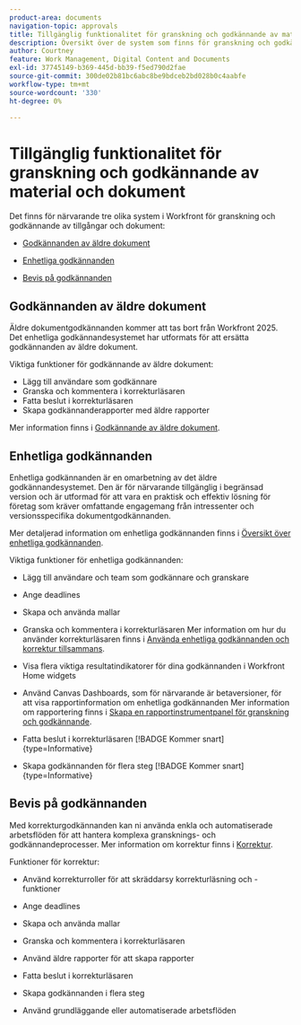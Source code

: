 ```yaml
---
product-area: documents
navigation-topic: approvals
title: Tillgänglig funktionalitet för granskning och godkännande av material och dokument
description: Översikt över de system som finns för granskning och godkännande i Workfront.
author: Courtney
feature: Work Management, Digital Content and Documents
exl-id: 37745149-b369-445d-bb39-f5ed790d2fae
source-git-commit: 300de02b81bc6abc8be9bdceb2bd028b0c4aabfe
workflow-type: tm+mt
source-wordcount: '330'
ht-degree: 0%

---
```


# Tillgänglig funktionalitet för granskning och godkännande av material och dokument

Det finns för närvarande tre olika system i Workfront för granskning och godkännande av tillgångar och dokument:

* [Godkännanden av äldre dokument](#legacy-document-approvals)

* [Enhetliga godkännanden](#new-document-approvals)

* [Bevis på godkännanden](#proof-approvals)

## Godkännanden av äldre dokument

Äldre dokumentgodkännanden kommer att tas bort från Workfront 2025. Det enhetliga godkännandesystemet har utformats för att ersätta godkännanden av äldre dokument.

Viktiga funktioner för godkännande av äldre dokument:

* Lägg till användare som godkännare
* Granska och kommentera i korrekturläsaren
* Fatta beslut i korrekturläsaren
* Skapa godkännanderapporter med äldre rapporter

Mer information finns i [Godkännande av äldre dokument](/help/quicksilver/review-and-approve-work/manage-approvals/approval-process-in-workfront.md#document-approval-processes).

## Enhetliga godkännanden

Enhetliga godkännanden är en omarbetning av det äldre godkännandesystemet. Den är för närvarande tillgänglig i begränsad version och är utformad för att vara en praktisk och effektiv lösning för företag som kräver omfattande engagemang från intressenter och versionsspecifika dokumentgodkännanden.

Mer detaljerad information om enhetliga godkännanden finns i [Översikt över enhetliga godkännanden](/help/quicksilver/review-and-approve-work/document-reviews-and-approvals/document-approvals-overview.md).

Viktiga funktioner för enhetliga godkännanden:

* Lägg till användare och team som godkännare och granskare

* Ange deadlines

* Skapa och använda mallar

* Granska och kommentera i korrekturläsaren
Mer information om hur du använder korrekturläsaren finns i [Använda enhetliga godkännanden och korrektur tillsammans](/help/quicksilver/review-and-approve-work/document-reviews-and-approvals/doc-approvals-and-proofing.md).

* Visa flera viktiga resultatindikatorer för dina godkännanden i Workfront Home widgets

* Använd Canvas Dashboards, som för närvarande är betaversioner, för att visa rapportinformation om enhetliga godkännanden
Mer information om rapportering finns i [Skapa en rapportinstrumentpanel för granskning och godkännande](/help/quicksilver/review-and-approve-work/document-reviews-and-approvals/create-review-and-approval-dashboard.md).

* Fatta beslut i korrekturläsaren [!BADGE Kommer snart]{type=Informative}

* Skapa godkännanden för flera steg [!BADGE Kommer snart]{type=Informative}


## Bevis på godkännanden

Med korrekturgodkännanden kan ni använda enkla och automatiserade arbetsflöden för att hantera komplexa gransknings- och godkännandeprocesser. Mer information om korrektur finns i [Korrektur](/help/quicksilver/review-and-approve-work/proofing/proofing-overview/proofing-basics.md).

Funktioner för korrektur:

* Använd korrekturroller för att skräddarsy korrekturläsning och -funktioner

* Ange deadlines

* Skapa och använda mallar

* Granska och kommentera i korrekturläsaren

* Använd äldre rapporter för att skapa rapporter

* Fatta beslut i korrekturläsaren

* Skapa godkännanden i flera steg

* Använd grundläggande eller automatiserade arbetsflöden

<!--
## Upcoming deprecations
-->